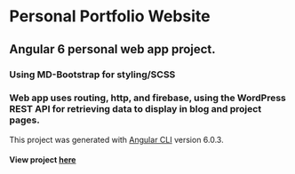 # Personal Portfolio Website

## Angular 6 personal web app project.

### Using MD-Bootstrap for styling/SCSS

### Web app uses routing, http, and firebase, using the WordPress REST API for retrieving data to display in blog and project pages.

This project was generated with [Angular CLI](https://github.com/angular/angular-cli) version 6.0.3.
#### View project [here](https://allen-pavic-wd.firebaseapp.com/)
